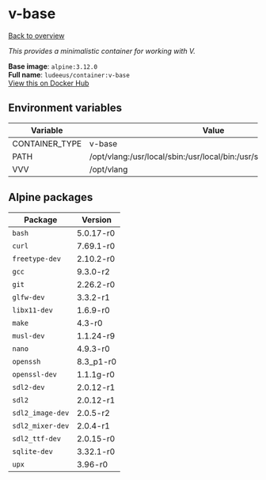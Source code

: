 # v-base

[Back to overview](../index.md)

_This provides a minimalistic container for working with V._

**Base image**: `alpine:3.12.0`  
**Full name**: `ludeeus/container:v-base`  
[View this on Docker Hub](https://hub.docker.com/r/ludeeus/container/tags?page=1&name=v-base)

## Environment variables

Variable | Value 
-- | --
CONTAINER_TYPE | v-base
PATH | /opt/vlang:/usr/local/sbin:/usr/local/bin:/usr/sbin:/usr/bin:/sbin:/bin
VVV | /opt/vlang

## Alpine packages

Package | Version 
-- | --
`bash` | 5.0.17-r0
`curl` | 7.69.1-r0
`freetype-dev` | 2.10.2-r0
`gcc` | 9.3.0-r2
`git` | 2.26.2-r0
`glfw-dev` | 3.3.2-r1
`libx11-dev` | 1.6.9-r0
`make` | 4.3-r0
`musl-dev` | 1.1.24-r9
`nano` | 4.9.3-r0
`openssh` | 8.3_p1-r0
`openssl-dev` | 1.1.1g-r0
`sdl2-dev` | 2.0.12-r1
`sdl2` | 2.0.12-r1
`sdl2_image-dev` | 2.0.5-r2
`sdl2_mixer-dev` | 2.0.4-r1
`sdl2_ttf-dev` | 2.0.15-r0
`sqlite-dev` | 3.32.1-r0
`upx` | 3.96-r0
